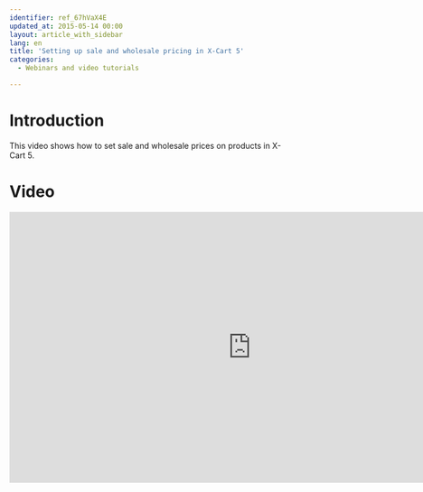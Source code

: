 ```yaml
---
identifier: ref_67hVaX4E
updated_at: 2015-05-14 00:00
layout: article_with_sidebar
lang: en
title: 'Setting up sale and wholesale pricing in X-Cart 5'
categories:
  - Webinars and video tutorials

---
```



# Introduction

This video shows how to set sale and wholesale prices on products in X-Cart 5.

# Video

<iframe class="youtube-player" type="text/html" style="width: 853px; height: 480px" src="https://www.youtube.com/embed/OmXnMoEB020" frameborder="0"></iframe>